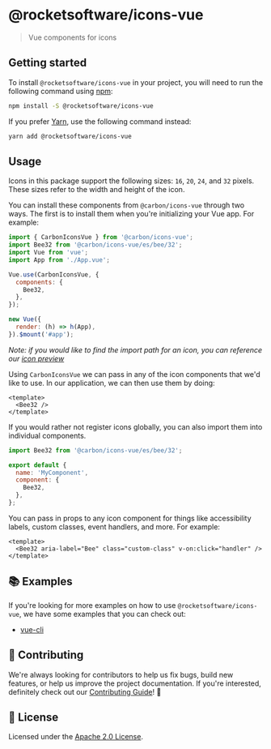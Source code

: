 # @rocketsoftware/icons-vue

> Vue components for icons

## Getting started

To install `@rocketsoftware/icons-vue` in your project, you will need to run the
following command using [npm](https://www.npmjs.com/):

```bash
npm install -S @rocketsoftware/icons-vue
```

If you prefer [Yarn](https://yarnpkg.com/en/), use the following command
instead:

```bash
yarn add @rocketsoftware/icons-vue
```

## Usage

Icons in this package support the following sizes: `16`, `20`, `24`, and `32`
pixels. These sizes refer to the width and height of the icon.

You can install these components from `@carbon/icons-vue` through two ways. The
first is to install them when you're initializing your Vue app. For example:

```js
import { CarbonIconsVue } from '@carbon/icons-vue';
import Bee32 from '@carbon/icons-vue/es/bee/32';
import Vue from 'vue';
import App from './App.vue';

Vue.use(CarbonIconsVue, {
  components: {
    Bee32,
  },
});

new Vue({
  render: (h) => h(App),
}).$mount('#app');
```

_Note: if you would like to find the import path for an icon, you can reference
our [icon preview](https://carbon-elements.netlify.com/icons/examples/preview/)_

Using `CarbonIconsVue` we can pass in any of the icon components that we'd like
to use. In our application, we can then use them by doing:

```vue
<template>
  <Bee32 />
</template>
```

If you would rather not register icons globally, you can also import them into
individual components.

```js
import Bee32 from '@carbon/icons-vue/es/bee/32';

export default {
  name: 'MyComponent',
  component: {
    Bee32,
  },
};
```

You can pass in props to any icon component for things like accessibility
labels, custom classes, event handlers, and more. For example:

```vue
<template>
  <Bee32 aria-label="Bee" class="custom-class" v-on:click="handler" />
</template>
```

## 📚 Examples

If you're looking for more examples on how to use `@rocketsoftware/icons-vue`,
we have some examples that you can check out:

- [vue-cli](./examples/vue-cli)

## 🙌 Contributing

We're always looking for contributors to help us fix bugs, build new features,
or help us improve the project documentation. If you're interested, definitely
check out our [Contributing Guide](/.github/CONTRIBUTING.md)! 👀

## 📝 License

Licensed under the [Apache 2.0 License](/LICENSE).
